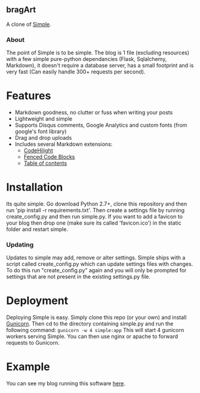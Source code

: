 ## bragArt
A clone of [Simple](https://github.com/orf/simple).

### About
The point of Simple is to be simple. The blog is 1 file (excluding resources) with a few simple pure-python dependancies (Flask, Sqlalchemy, Markdown), it doesn't require a database server, has a small footprint and is very fast (Can easily handle 300+ requests per second).

Features
============
* Markdown goodness, no clutter or fuss when writing your posts
* Lightweight and simple
* Supports Disqus comments, Google Analytics and custom fonts (from google's font library)
* Drag and drop uploads
* Includes several Markdown extensions:
    * [CodeHilight](http://pythonhosted.org/Markdown/extensions/code_hilite.html)
    * [Fenced Code Blocks](http://pythonhosted.org/Markdown/extensions/fenced_code_blocks.html)
    * [Table of contents](http://pythonhosted.org/Markdown/extensions/toc.html)

Installation
============
Its quite simple. Go download Python 2.7+, clone this repository and then run 'pip install -r requirements.txt'.
Then create a settings file by running create_config.py and then run simple.py. If you want to add a favicon to your blog then drop one (make sure its called 'favicon.ico') in the static folder and restart simple.

### Updating
Updates to simple may add, remove or alter settings. Simple ships with a script called create_config.py which can update settings files with changes.
To do this run "create_config.py" again and you will only be prompted for settings that are not present in the existing settings.py file.

Deployment
============
Deploying Simple is easy. Simply clone this repo (or your own) and install [Gunicorn](http://gunicorn.org/).
Then cd to the directory containing simple.py and run the following command:
``gunicorn -w 4 simple:app``
This will start 4 gunicorn workers serving Simple. You can then use nginx or apache to forward requests to Gunicorn.

Example
============
You can see my blog running this software [here](http://tomforb.es/simple).


